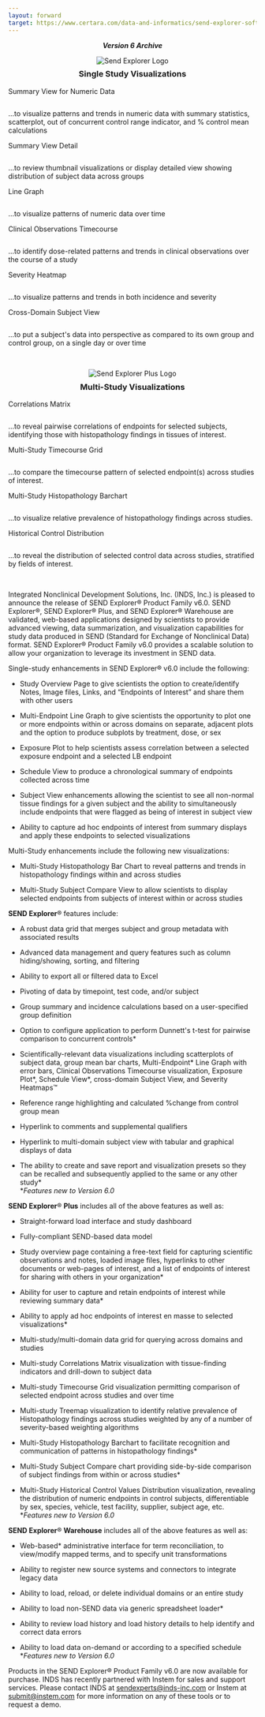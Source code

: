 ```yaml
---
layout: forward
target: https://www.certara.com/data-and-informatics/send-explorer-software/
---
```


<div style="text-align:center">
   <p style="font-weight:bold; font-style:italic">Version 6 Archive</p>
  <img src="/assets/images/se-small.jpg" style="margin-bottom: -1em" alt="Send Explorer Logo">
  <h3>Single Study Visualizations</h3>
</div>
<div class="pure-g">
  <div class="pure-u-1-2">
    <p class="thumbtitle">Summary View for Numeric Data</p>
    <a href="/assets/se-images/v6/Slide2.PNG" 
       data-lightbox="slide-2"
       data-title="Summary View for Numeric Data"> 
      <img class="thumbsize" src="/assets/se-images/v6/Slide2.PNG" alt="" />
    </a>
    <p class="thumbsize">…to visualize patterns and trends in numeric data with summary statistics, scatterplot, out of concurrent control range indicator, and % control mean calculations</p>
  </div>
  <div class="pure-u-1-2">
    <p class="thumbtitle">Summary View Detail</p>
    <a href="/assets/se-images/v6//Slide3.PNG" 
       data-lightbox="slide-3"
       data-title="Summary View Detail"> 
      <img class="thumbsize" src="/assets/se-images/v6/Slide3.PNG" alt="" />
    </a>
    <p class="thumbsize">…to review thumbnail visualizations or display detailed view showing distribution of subject data across groups</p>
  </div>
  <div class="pure-u-1-2">
    <p class="thumbtitle">Line Graph</p>
    <a href="/assets/se-images/v6/multi-study-linegraph-slide.png" 
       data-lightbox="slide-9"
       data-title="Multi Endpoint Line Graph"> 
      <img class="thumbsize" src="/assets/se-images/v6/multi-study-linegraph-slide.png" alt="" />
    </a>
    <p class="thumbsize">…to visualize patterns of numeric data over time</p>
  </div>  
  <div class="pure-u-1-2">
    <p class="thumbtitle">Clinical Observations Timecourse</p>
    <a href="/assets/se-images/v6/clinobs-slide.png" 
       data-lightbox="slide-10"
       data-title="Clinical Observations Timecourse"> 
      <img class="thumbsize" src="/assets/se-images/v6/clinobs-slide.png" alt="" />
    </a>
    <p class="thumbsize">...to identify dose-related patterns and trends in clinical observations over the course of a study</p>
  </div>  
  <div class="pure-u-1-2">
    <p class="thumbtitle">Severity Heatmap</p>
    <a href="/assets/se-images/v6/Slide1.PNG" 
       data-lightbox="slide-1"
       data-title="Severity Heatmap"> 
      <img class="thumbsize" src="/assets/se-images/v6/Slide1.PNG" alt="" />
    </a>
    <p class="thumbsize">…to visualize patterns and trends in both incidence and severity</p>
  </div>
  <div class="pure-u-1-2">
    <p class="thumbtitle">Cross-Domain Subject View</p>
    <a href="/assets/se-images/v6/Slide4.PNG" 
       data-lightbox="slide-4"
       data-title="Cross-Domain Subject View"> 
      <img class="thumbsize" src="/assets/se-images/v6/Slide4.PNG" alt="" />
    </a>
    <p class="thumbsize">…to put a subject's data into perspective as compared to its own group and control group, on a single day or over time</p>
  </div>
</div>
<p>&nbsp;</p>
<div style="text-align:center">
  <img src="/assets/images/se-plus-small.jpg" style="margin-bottom: -1em" alt="Send Explorer Plus Logo">
  <h3>Multi-Study Visualizations</h3>
</div>
<div class="pure-g">
  <div class="pure-u-1-2">
    <p class="thumbtitle">Correlations Matrix</p>
    <a href="/assets/se-images/v6/Slide5.PNG" 
       data-lightbox="slide-5"
       data-title="Correlations Matrix"> 
      <img class="thumbsize" src="/assets/se-images/v6/Slide5.PNG" alt="" />
    </a>
    <p class="thumbsize">…to reveal pairwise correlations of endpoints for selected subjects, identifying those with histopathology findings in tissues of interest.</p>
  </div>
  <div class="pure-u-1-2">
    <p class="thumbtitle">Multi-Study Timecourse Grid</p>
    <a href="/assets/se-images/v6/Slide6.PNG" 
       data-lightbox="slide-6"
       data-title="Multi-Study Timecourse Grid"> 
      <img class="thumbsize" src="/assets/se-images/v6/Slide6.PNG" alt="" />
    </a>
    <p class="thumbsize">…to compare the timecourse pattern of selected endpoint(s) across studies of interest.</p>
  </div>
  <div class="pure-u-1-2">
    <p class="thumbtitle">Multi-Study Histopathology Barchart</p>
    <a href="/assets/se-images/v6/HistoBarChart.png" 
       data-lightbox="slide-7"
       data-title="Multi-Study Histo Barchart"> 
      <img class="thumbsize" src="/assets/se-images/v6/HistoBarChart.png" alt="" />
    </a>
    <p class="thumbsize">…to visualize relative prevalence of histopathology findings across studies.</p>
  </div>
  <div class="pure-u-1-2">
    <p class="thumbtitle">Historical Control Distribution</p>
    <a href="/assets/se-images/v6/hcvd-slide.png" 
       data-lightbox="slide-8"> 
      <img class="thumbsize" src="/assets/se-images/v6/hcvd-slide.png" alt="" />
    </a>
    <p class="thumbsize">…to reveal the distribution of selected control data across studies, stratified by fields of interest.</p>
  </div>
</div>
<p>&nbsp;</p>
Integrated Nonclinical Development Solutions, Inc. (INDS, Inc.) is
pleased to announce the release of SEND Explorer® Product Family v6.0.
SEND Explorer®, SEND Explorer® Plus, and SEND Explorer® Warehouse are
validated, web-based applications designed by scientists to provide
advanced viewing, data summarization, and visualization capabilities for
study data produced in SEND (Standard for Exchange of Nonclinical Data)
format. SEND Explorer® Product Family v6.0 provides a scalable solution
to allow your organization to leverage its investment in SEND data.

Single-study enhancements in SEND Explorer® v6.0 include the following:

-   Study Overview Page to give scientists the option to create/identify
    Notes, Image files, Links, and “Endpoints of Interest” and share
    them with other users

-   Multi-Endpoint Line Graph to give scientists the opportunity to plot
    one or more endpoints within or across domains on separate, adjacent
    plots and the option to produce subplots by treatment, dose, or sex

-   Exposure Plot to help scientists assess correlation between a
    selected exposure endpoint and a selected LB endpoint

-   Schedule View to produce a chronological summary of endpoints
    collected across time

-   Subject View enhancements allowing the scientist to see all
    non-normal tissue findings for a given subject and the ability to
    simultaneously include endpoints that were flagged as being of
    interest in subject view

-   Ability to capture ad hoc endpoints of interest from summary
    displays and apply these endpoints to selected visualizations

Multi-Study enhancements include the following new visualizations:

-   Multi-Study Histopathology Bar Chart to reveal patterns and trends
    in histopathology findings within and across studies

-   Multi-Study Subject Compare View to allow scientists to display
    selected endpoints from subjects of interest within or across
    studies

**SEND Explorer**® features include:

-   A robust data grid that merges subject and group metadata with
    associated results

-   Advanced data management and query features such as column
    hiding/showing, sorting, and filtering

-   Ability to export all or filtered data to Excel

-   Pivoting of data by timepoint, test code, and/or subject

-   Group summary and incidence calculations based on a user-specified
    group definition

-   Option to configure application to perform Dunnett's t-test for
    pairwise comparison to concurrent controls\*

-   Scientifically-relevant data visualizations including scatterplots
    of subject data, group mean bar charts, Multi-Endpoint\* Line Graph
    with error bars, Clinical Observations Timecourse visualization,
    Exposure Plot\*, Schedule View\*, cross-domain Subject View, and
    Severity Heatmaps™

-   Reference range highlighting and calculated %change from control
    group mean

-   Hyperlink to comments and supplemental qualifiers

-   Hyperlink to multi-domain subject view with tabular and graphical
    displays of data

-   The ability to create and save report and visualization presets so
    they can be recalled and subsequently applied to the same or any
    other study\*  
    \**Features new to Version 6.0*

**SEND Explorer**® **Plus** includes all of the above features as well
as:

-   Straight-forward load interface and study dashboard

-   Fully-compliant SEND-based data model

-   Study overview page containing a free-text field for capturing
    scientific observations and notes, loaded image files, hyperlinks to
    other documents or web-pages of interest, and a list of endpoints of
    interest for sharing with others in your organization\*

-   Ability for user to capture and retain endpoints of interest while
    reviewing summary data\*

-   Ability to apply ad hoc endpoints of interest en masse to selected
    visualizations\*

-   Multi-study/multi-domain data grid for querying across domains and
    studies

-   Multi-study Correlations Matrix visualization with tissue-finding
    indicators and drill-down to subject data

-   Multi-study Timecourse Grid visualization permitting comparison of
    selected endpoint across studies and over time

-   Multi-study Treemap visualization to identify relative prevalence of
    Histopathology findings across studies weighted by any of a number
    of severity-based weighting algorithms

-   Multi-Study Histopathology Barchart to facilitate recognition and
    communication of patterns in histopathology findings\*

-   Multi-Study Subject Compare chart providing side-by-side comparison
    of subject findings from within or across studies\*

-   Multi-Study Historical Control Values Distribution visualization,
    revealing the distribution of numeric endpoints in control subjects,
    differentiable by sex, species, vehicle, test facility, supplier,
    subject age, etc.  
    \**Features new to Version 6.0*

**SEND Explorer**® **Warehouse** includes all of the above features as
well as:

-   Web-based\* administrative interface for term reconciliation, to
    view/modify mapped terms, and to specify unit transformations

-   Ability to register new source systems and connectors to integrate
    legacy data

-   Ability to load, reload, or delete individual domains or an entire
    study

-   Ability to load non-SEND data via generic spreadsheet loader\*

-   Ability to review load history and load history details to help
    identify and correct data errors

-   Ability to load data on-demand or according to a specified
    schedule  
    \**Features new to Version 6.0*

Products in the SEND Explorer® Product Family v6.0 are now available for
purchase. INDS has recently partnered with Instem for sales and support
services. Please contact INDS at <sendexperts@inds-inc.com> or Instem at
<submit@instem.com> for more information on any of these tools or to
request a demo.
